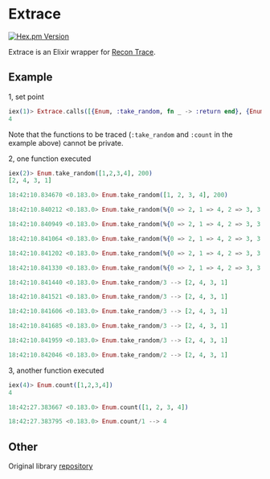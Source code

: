 # Extrace

[![Hex.pm Version](https://img.shields.io/hexpm/v/extrace.svg?style=flat-square)](https://hex.pm/packages/extrace)

Extrace is an Elixir wrapper for [Recon Trace](https://ferd.github.io/recon/recon_trace.html).

## Example

1, set point

```elixir
iex(1)> Extrace.calls([{Enum, :take_random, fn _ -> :return end}, {Enum, :count, fn _ -> :return end}], 100, [scope: :local])
4
```

Note that the functions to be traced (`:take_random` and `:count` in the example above) cannot be private.

2, one function executed

```elixir
iex(2)> Enum.take_random([1,2,3,4], 200)
[2, 4, 3, 1]

18:42:10.834670 <0.183.0> Enum.take_random([1, 2, 3, 4], 200)

18:42:10.840212 <0.183.0> Enum.take_random(%{0 => 2, 1 => 4, 2 => 3, 3 => 1}, 4, [])

18:42:10.840949 <0.183.0> Enum.take_random(%{0 => 2, 1 => 4, 2 => 3, 3 => 1}, 3, [1])

18:42:10.841064 <0.183.0> Enum.take_random(%{0 => 2, 1 => 4, 2 => 3, 3 => 1}, 2, [3, 1])

18:42:10.841202 <0.183.0> Enum.take_random(%{0 => 2, 1 => 4, 2 => 3, 3 => 1}, 1, [4, 3, 1])

18:42:10.841330 <0.183.0> Enum.take_random(%{0 => 2, 1 => 4, 2 => 3, 3 => 1}, 0, [2, 4, 3, 1])

18:42:10.841440 <0.183.0> Enum.take_random/3 --> [2, 4, 3, 1]

18:42:10.841521 <0.183.0> Enum.take_random/3 --> [2, 4, 3, 1]

18:42:10.841606 <0.183.0> Enum.take_random/3 --> [2, 4, 3, 1]

18:42:10.841685 <0.183.0> Enum.take_random/3 --> [2, 4, 3, 1]

18:42:10.841959 <0.183.0> Enum.take_random/3 --> [2, 4, 3, 1]

18:42:10.842046 <0.183.0> Enum.take_random/2 --> [2, 4, 3, 1]
```

3, another function executed

```elixir
iex(4)> Enum.count([1,2,3,4])
4

18:42:27.383667 <0.183.0> Enum.count([1, 2, 3, 4])

18:42:27.383795 <0.183.0> Enum.count/1 --> 4
```

## Other
Original library [repository](https://github.com/tatsuya6502/recon_ex)
